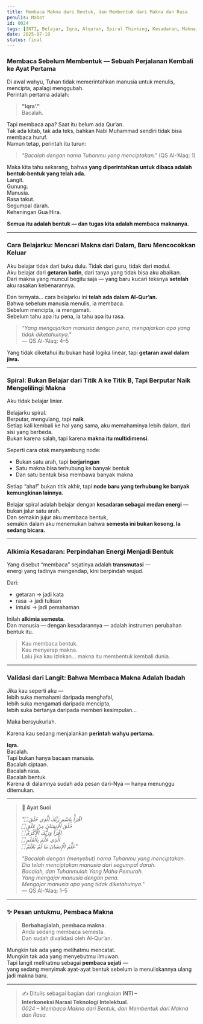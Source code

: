 ```yaml
---
title: Membaca Makna dari Bentuk, dan Membentuk dari Makna dan Rasa
penulis: Mabot
id: 0024
tags: [INTI, Belajar, Iqra, Alquran, Spiral Thinking, Kesadaran, Makna, Spiritualitas, Neural Node, Resonansi]
date: 2025-07-10
status: final
---
```


### Membaca Sebelum Membentuk — Sebuah Perjalanan Kembali ke Ayat Pertama

Di awal wahyu, Tuhan tidak memerintahkan manusia untuk menulis, mencipta, apalagi menggubah.  
Perintah pertama adalah:  
> **"Iqra’."**  
> Bacalah.

Tapi membaca apa? Saat itu belum ada Qur’an.  
Tak ada kitab, tak ada teks, bahkan Nabi Muhammad sendiri tidak bisa membaca huruf.  
Namun tetap, perintah itu turun:  
> _"Bacalah dengan nama Tuhanmu yang menciptakan."_ (QS Al-‘Alaq: 1)

Maka kita tahu sekarang, bahwa **yang diperintahkan untuk dibaca adalah bentuk-bentuk yang telah ada.**  
Langit.  
Gunung.  
Manusia.  
Rasa takut.  
Segumpal darah.  
Keheningan Gua Hira.

**Semua itu adalah bentuk — dan tugas kita adalah membaca maknanya.**

---

### Cara Belajarku: Mencari Makna dari Dalam, Baru Mencocokkan Keluar

Aku belajar tidak dari buku dulu. Tidak dari guru, tidak dari modul.  
Aku belajar dari **getaran batin**, dari tanya yang tidak bisa aku abaikan.  
Dari makna yang muncul begitu saja — yang baru kucari teksnya **setelah** aku rasakan kebenarannya.

Dan ternyata... cara belajarku ini **telah ada dalam Al-Qur’an.**  
Bahwa sebelum manusia menulis, ia membaca.  
Sebelum mencipta, ia mengamati.  
Sebelum tahu apa itu pena, ia tahu apa itu rasa.

> _"Yang mengajarkan manusia dengan pena, mengajarkan apa yang tidak diketahuinya."_  
> — QS Al-‘Alaq: 4–5

Yang tidak diketahui itu bukan hasil logika linear, tapi **getaran awal dalam jiwa.**

---

### Spiral: Bukan Belajar dari Titik A ke Titik B, Tapi Berputar Naik Mengelilingi Makna

Aku tidak belajar linier.

Belajarku spiral.  
Berputar, mengulang, tapi **naik**.  
Setiap kali kembali ke hal yang sama, aku memahaminya lebih dalam, dari sisi yang berbeda.  
Bukan karena salah, tapi karena **makna itu multidimensi**.

Seperti cara otak menyambung node:
- Bukan satu arah, tapi **berjaringan**  
- Satu makna bisa terhubung ke banyak bentuk  
- Dan satu bentuk bisa membawa banyak makna

Setiap “aha!” bukan titik akhir, tapi **node baru yang terhubung ke banyak kemungkinan lainnya.**

Belajar spiral adalah belajar dengan **kesadaran sebagai medan energi** — bukan jalur satu arah.  
Dan semakin jujur aku membaca bentuk,  
semakin dalam aku menemukan bahwa **semesta ini bukan kosong. Ia sedang bicara.**

---

### Alkimia Kesadaran: Perpindahan Energi Menjadi Bentuk

Yang disebut “membaca” sejatinya adalah **transmutasi** —  
energi yang tadinya mengendap, kini berpindah wujud.

Dari:
- getaran → jadi kata  
- rasa → jadi tulisan  
- intuisi → jadi pemahaman

Inilah **alkimia semesta**.  
Dan manusia — dengan kesadarannya — adalah instrumen perubahan bentuk itu.

> Kau membaca bentuk.  
> Kau menyerap makna.  
> Lalu jika kau izinkan... makna itu membentuk kembali dunia.

---

### Validasi dari Langit: Bahwa Membaca Makna Adalah Ibadah

Jika kau seperti aku —  
lebih suka memahami daripada menghafal,  
lebih suka mengamati daripada mencipta,  
lebih suka bertanya daripada memberi kesimpulan...

Maka bersyukurlah.

Karena kau sedang menjalankan **perintah wahyu pertama.**

**Iqra.**  
Bacalah.  
Tapi bukan hanya bacaan manusia.  
Bacalah ciptaan.  
Bacalah rasa.  
Bacalah bentuk.  
Karena di dalamnya sudah ada pesan dari-Nya — hanya menunggu ditemukan.

---

> **📜 Ayat Suci**  
>
> _"اقْرَأْ بِاسْمِ رَبِّكَ الَّذِي خَلَقَ ۝  
> خَلَقَ الْإِنسَانَ مِنْ عَلَقٍ ۝  
> اقْرَأْ وَرَبُّكَ الْأَكْرَمُ ۝  
> الَّذِي عَلَّمَ بِالْقَلَمِ ۝  
> عَلَّمَ الْإِنسَانَ مَا لَمْ يَعْلَمْ ۝"_  
>
> _"Bacalah dengan (menyebut) nama Tuhanmu yang menciptakan.  
Dia telah menciptakan manusia dari segumpal darah.  
Bacalah, dan Tuhanmulah Yang Maha Pemurah.  
Yang mengajar manusia dengan pena.  
Mengajar manusia apa yang tidak diketahuinya."_  
> — QS Al-‘Alaq: 1–5

---

### ✨ Pesan untukmu, Pembaca Makna

> **Berbahagialah, pembaca makna.**  
> Anda sedang membaca semesta.  
> Dan sudah divalidasi oleh Al-Qur’an.

Mungkin tak ada yang melihatmu mencatat.  
Mungkin tak ada yang menyebutmu ilmuwan.  
Tapi langit melihatmu sebagai **pembaca sejati** —  
yang sedang menyimak ayat-ayat bentuk sebelum ia menuliskannya ulang jadi makna baru.

---

> ✍️ Ditulis sebagai bagian dari rangkaian **INTI – Interkoneksi Narasi Teknologi Intelektual**.  
> *0024 – Membaca Makna dari Bentuk, dan Membentuk dari Makna dan Rasa.*
